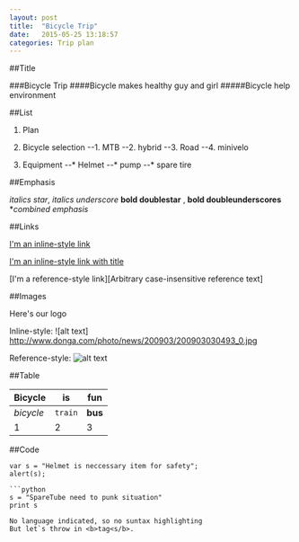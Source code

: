 ```yaml
---
layout: post
title:  "Bicycle Trip"
date:   2015-05-25 13:18:57
categories: Trip plan
---
```


##Title

###Bicycle Trip
####Bicycle makes healthy guy and girl
#####Bicycle help environment

##List

1. Plan

2. Bicycle selection
 --1. MTB
 --2. hybrid
 --3. Road
 --4. minivelo
3. Equipment
 --* Helmet
 --* pump
 --* spare tire

##Emphasis

*italics star*, _italics underscore_
**bold doublestar** , __bold doubleunderscores__
**combined _emphasis_*

##Links

[I'm an inline-style link](http://www.naver.com)

[I'm an inline-style link with title](http://www.naver.com "Naver's Homepage")

[I'm a reference-style link][Arbitrary case-insensitive reference text]

##Images

Here's our logo

Inline-style:
![alt text]
http://www.donga.com/photo/news/200903/200903030493_0.jpg

Reference-style:
![alt text][logo]

[logo]: http://www.donga.com/photo/news/200903/200903030493_0.jpg

##Table

Bicycle | is | fun
--- | --- | ---
*bicycle* | `train` | **bus**
1 | 2 | 3

##Code
```Javascripts
var s = "Helmet is neccessary item for safety";
alert(s);

```python
s = "SpareTube need to punk situation"
print s
```

```
No language indicated, so no suntax highlighting
But let`s throw in <b>tag<s/b>.
```
